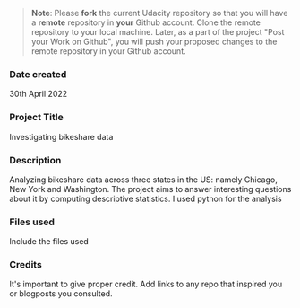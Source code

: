 > **Note**: Please **fork** the current Udacity repository so that you will have a **remote** repository in **your** Github account. Clone the remote repository to your local machine. Later, as a part of the project "Post your Work on Github", you will push your proposed changes to the remote repository in your Github account.

### Date created

30th April 2022

### Project Title

Investigating bikeshare data

### Description

Analyzing bikeshare data across three states in the US: namely Chicago, New York and Washington. The project aims to answer interesting questions about it by computing descriptive statistics. I used python for the analysis

### Files used

Include the files used

### Credits

It's important to give proper credit. Add links to any repo that inspired you or blogposts you consulted.
